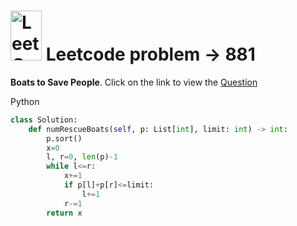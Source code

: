 #  <img src="https://leetcode.com/_next/static/images/logo-ff2b712834cf26bf50a5de58ee27bcef.png" alt="LeetCode Logo" width="50" height="80"> Leetcode problem -> 881
**Boats to Save People**. Click on the link to view the  [Question](https://leetcode.com/problems/boats-to-save-people/description/?envType=daily-question&envId=2024-05-04)

Python
```python
class Solution:
    def numRescueBoats(self, p: List[int], limit: int) -> int:
        p.sort()
        x=0
        l, r=0, len(p)-1
        while l<=r:
            x+=1
            if p[l]+p[r]<=limit:
                l+=1
            r-=1
        return x
```


